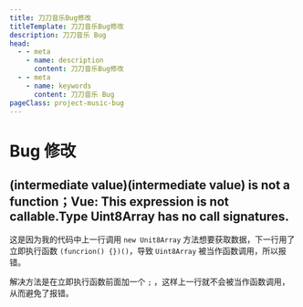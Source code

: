 ```yaml
---
title: 刀刀音乐Bug修改
titleTemplate: 刀刀音乐Bug修改
description: 刀刀音乐 Bug
head:
  - - meta
    - name: description
      content: 刀刀音乐Bug修改
  - - meta
    - name: keywords
      content: 刀刀音乐 Bug
pageClass: project-music-bug
---
```


# Bug 修改

## (intermediate value)(intermediate value) is not a function；Vue: This expression is not callable.Type Uint8Array has no call signatures.

这是因为我的代码中上一行调用 `new Unit8Array` 方法想要获取数据，下一行用了立即执行函数 `(funcrion() {})()`，导致 `Uint8Array` 被当作函数调用，所以报错。

解决方法是在立即执行函数前面加一个 `;` ，这样上一行就不会被当作函数调用，从而避免了报错。
